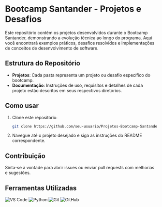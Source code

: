 # Bootcamp Santander - Projetos e Desafios

Este repositório contém os projetos desenvolvidos durante o Bootcamp Santander, demonstrando a evolução técnica ao longo do programa. Aqui você encontrará exemplos práticos, desafios resolvidos e implementações de conceitos de desenvolvimento de software.

## Estrutura do Repositório

- **Projetos**: Cada pasta representa um projeto ou desafio específico do bootcamp.
- **Documentação**: Instruções de uso, requisitos e detalhes de cada projeto estão descritos em seus respectivos diretórios.

## Como usar

1. Clone este repositório:
    ```bash
    git clone https://github.com/seu-usuario/Projetos-Bootcamp-Santander.git
    ```
2. Navegue até o projeto desejado e siga as instruções do README correspondente.

## Contribuição

Sinta-se à vontade para abrir issues ou enviar pull requests com melhorias e sugestões.

## Ferramentas Utilizadas

![VS Code](https://img.shields.io/badge/VS%20Code-007ACC?style=for-the-badge&logo=visual-studio-code&logoColor=white)
![Python](https://img.shields.io/badge/Python-3776AB?style=for-the-badge&logo=python&logoColor=white)
![Git](https://img.shields.io/badge/Git-F05032?style=for-the-badge&logo=git&logoColor=white)
![GitHub](https://img.shields.io/badge/GitHub-181717?style=for-the-badge&logo=github&logoColor=white)